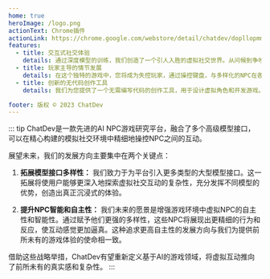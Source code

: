 ```yaml
---
home: true
heroImage: /logo.png
actionText: Chrome插件
actionLink: https://chrome.google.com/webstore/detail/chatdev/dopllopmmfnghbahgbdejnkebfcmomej
features:
  - title: 交互式社交体验
    details: 通过深度模型的训练，我们创造了一个引人入胜的虚拟社交世界。从问候到争吵，从日常交流到情感交流，AI智能体在各种场景中模拟了25个NPC完整一天的生活。您可以体验到前所未有的逼真社交互动，感受AI的情感和反应。
  - title: 玩家主导的情节发展
    details: 在这个独特的游戏中，您将成为失控玩家，通过操控键盘，与多样化的NPC在各种情境中互动。每个对话和行动都将影响故事的发展，塑造出多样的情节走向。您的选择将决定游戏世界的走向，创造出独一无二的体验。
  - title: 创新的无代码创作工具
    details: 我们为您提供了一个无需编写代码的创作工具，用于设计虚拟角色和开发游戏。通过使用预设的Prompt，您可以引导虚拟人物的行为和反应，为他们赋予生动的个性。此外，您还可以借助这个工具探索游戏开发的新思路，轻松构建引人入胜的互动体验。

footer: 版权 © 2023 ChatDev
---
```



::: tip
ChatDev是一款先进的AI NPC游戏研究平台，融合了多个高级模型接口，可以在精心构建的模拟社交环境中精细地操控NPC之间的互动。

展望未来，我们的发展方向主要集中在两个关键点：

1. **拓展模型接口多样性：** 我们致力于为平台引入更多类型的大型模型接口。这一拓展将使用户能够更深入地探索虚拟社交互动的复杂性，充分发挥不同模型的优势，创造出真正沉浸式的体验。

2. **提升NPC智能和自主性：** 我们未来的愿景是增强游戏环境中虚拟NPC的自主性和智能性。通过赋予他们更强的多样性，这些NPC将展现出更精细的行为和反应，使互动感觉更加逼真。这种追求更高自主性的发展方向与我们为提供前所未有的游戏体验的使命相一致。


借助这些战略举措，ChatDev有望重新定义基于AI的游戏领域，将虚拟互动推向了前所未有的真实感和复杂性。
:::

